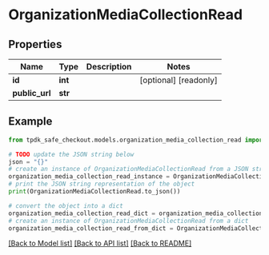 # OrganizationMediaCollectionRead



## Properties

Name | Type | Description | Notes
------------ | ------------- | ------------- | -------------
**id** | **int** |  | [optional] [readonly] 
**public_url** | **str** |  | 

## Example

```python
from tpdk_safe_checkout.models.organization_media_collection_read import OrganizationMediaCollectionRead

# TODO update the JSON string below
json = "{}"
# create an instance of OrganizationMediaCollectionRead from a JSON string
organization_media_collection_read_instance = OrganizationMediaCollectionRead.from_json(json)
# print the JSON string representation of the object
print(OrganizationMediaCollectionRead.to_json())

# convert the object into a dict
organization_media_collection_read_dict = organization_media_collection_read_instance.to_dict()
# create an instance of OrganizationMediaCollectionRead from a dict
organization_media_collection_read_from_dict = OrganizationMediaCollectionRead.from_dict(organization_media_collection_read_dict)
```
[[Back to Model list]](../README.md#documentation-for-models) [[Back to API list]](../README.md#documentation-for-api-endpoints) [[Back to README]](../README.md)


